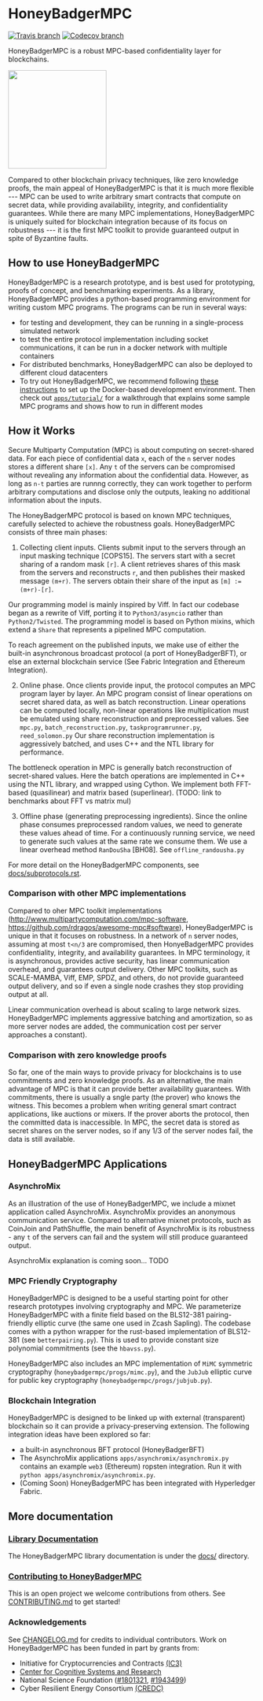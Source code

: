 # HoneyBadgerMPC

[![Travis branch](https://img.shields.io/travis/initc3/HoneyBadgerMPC/dev.svg)](https://travis-ci.org/initc3/HoneyBadgerMPC)
[![Codecov branch](https://img.shields.io/codecov/c/github/initc3/honeybadgermpc/dev.svg)](https://codecov.io/github/initc3/honeybadgermpc?branch=dev)

HoneyBadgerMPC is a robust MPC-based confidentiality layer for blockchains.

<img width=200 src="http://i.imgur.com/wqzdYl4.png"/>

Compared to other blockchain privacy techniques, like zero knowledge proofs, the main appeal of HoneyBadgerMPC is that it is much more flexible --- MPC can be used to write arbitrary smart contracts that compute on secret data, while providing availability, integrity, and confidentiality guarantees. While there are many MPC implementations, HoneyBadgerMPC is uniquely suited for blockchain integration because of its focus on robustness --- it is the first MPC toolkit to provide guaranteed output in spite of Byzantine faults.

## How to use HoneyBadgerMPC
HoneyBadgerMPC is a research prototype, and is best used for prototyping, proofs of concept, and benchmarking experiments. As a library, HoneyBadgerMPC provides a python-based programming environment for writing custom MPC programs. The programs can be run in several ways:
- for testing and development, they can be running in a single-process simulated network
- to test the entire protocol implementation including socket communications, it can be run in a docker network with multiple containers
- For distributed benchmarks, HoneyBadgerMPC can also be deployed to different cloud datacenters
- To try out HoneyBadgerMPC, we recommend following [these instructions](docs/development/getting-started.rst#managing-your-development-environment-with-docker-compose) to set up the Docker-based development environment. Then check out [`apps/tutorial/`](apps/tutorial/) for a walkthrough that explains some sample MPC programs and shows how to run in different modes

## How it Works
Secure Multiparty Computation (MPC) is about computing on secret-shared data. For each piece of confidential data `x`, each of the `n` server nodes stores a different share `[x]`. Any `t` of the servers can be compromised without revealing any information about the confidential data. However, as long as `n-t` parties are runnng correctly, they can work together to perform arbitrary computations and disclose only the outputs, leaking no additional information about the inputs.

The HoneyBadgerMPC protocol is based on known MPC techniques, carefully selected to achieve the robustness goals. HoneyBadgerMPC consists of three main phases:

1. Collecting client inputs. 
  Clients submit input to the servers through an input masking technique [COPS15]. The servers start with a secret sharing of a random mask `[r]`. A client retrieves shares of this mask from the servers and reconstructs `r`, and then publishes their masked message `(m+r)`. The servers obtain their share of the input as `[m] := (m+r)-[r]`.
  
Our programming model is mainly inspired by Viff. In fact our codebase began as a rewrite of Viff, porting it to `Python3/asyncio` rather than `Python2/Twisted`.
The programming model is based on Python mixins, which extend a `Share` that represents a pipelined MPC computation.

To reach agreement on the published inputs, we make use of either the built-in asynchronous broadcast protocol (a port of HoneyBadgerBFT), or else an external blockchain service (See Fabric Integration and Ethereum Integration).

2. Online phase.
   Once clients provide input, the protocol computes an MPC program layer by layer. 
   An MPC program consist of linear operations on secret shared data, as well as batch reconstruction. Linear operations can be computed locally, non-linear operations like multiplication must be emulated using share reconstruction and preprocessed values.
   See `mpc.py`, `batch_reconstruction.py`, `taskprogramrunner.py`, `reed_solomon.py`
   Our share reconstruction implementation is aggressively batched, and uses C++ and the NTL library for performance.
   
The bottleneck operation in MPC is generally batch reconstruction of secret-shared values.
Here the batch operations are implemented in C++ using the NTL library, and wrapped using Cython.
We implement both FFT-based (quasilinear) and matrix based (superlinear). (TODO: link to benchmarks about FFT vs matrix mul)

3. Offline phase (generating preprocessing ingredients).
Since the online phase consumes preprocessed random values, we need to generate these values ahead of time. 
For a continuously running service, we need to generate such values at the same rate we consume them.
We use a linear overhead method `RanDouSha` [BH08]. See `offline_randousha.py`

For more detail on the HoneyBadgerMPC components, see [docs/subprotocols.rst](docs/subprotocols.rst).

### Comparison with other MPC implementations
Compared to oher MPC toolkit implementations (http://www.multipartycomputation.com/mpc-software, https://github.com/rdragos/awesome-mpc#software), HoneyBadgerMPC is unique in that it focuses on robustness.
In a network of `n` server nodes, assuming at most `t<n/3` are compromised, then HonyeBadgerMPC provides confidentiality, integrity, and availability guarantees. In MPC terminology, it is asynchronous, provides active security, has linear communication overhead, and guarantees output delivery.
Other MPC toolkits, such as SCALE-MAMBA, Viff, EMP, SPDZ, and others, do not provide guaranteed output delivery, and so if even a single node crashes they stop providing output at all.

Linear communication overhead is about scaling to large network sizes. HoneyBadgerMPC implements aggressive batching and amortization, so as more server nodes are added, the communication cost per server approaches a constant). 

### Comparison with zero knowledge proofs
So far, one of the main ways to provide privacy for blockchains is to use commitments and zero knowledge proofs. As an alternative, the main advantage of MPC is that it can provide better availability guarantees. With commitments, there is usually a sngle party (the prover) who knows the witness. This becomes a problem when writing general smart contract applications, like auctions or mixers. If the prover aborts the protocol, then the committed data is inaccessible. In MPC, the secret data is stored as secret shares on the server nodes, so if any 1/3 of the server nodes fail, the data is still available.

## HoneyBadgerMPC Applications

### AsynchroMix
As an illustration of the use of HoneyBadgerMPC, we include a mixnet application called AsynchroMix.
AsynchroMix provides an anonymous communication service. Compared to alternative mixnet protocols, such as CoinJoin and PathShuffle, the main benefit of AsynchroMix is its robustness - any `t` of the servers can fail and the system will still produce guaranteed output.

AsynchroMix explanation is coming soon... TODO

### MPC Friendly Cryptography
HoneyBadgerMPC is designed to be a useful starting point for other research prototypes involving cryptography and MPC.
We parameterize HoneyBadgerMPC with a finite field based on the BLS12-381 pairing-friendly elliptic curve (the same one used in Zcash Sapling).
The codebase comes with a python wrapper for the rust-based implementation of BLS12-381 
 (see `betterpairing.py`).
This is used to provide constant size polynomial commitments (see the `hbavss.py`).

HoneyBadgerMPC also includes an MPC implementation of `MiMC` symmetric cryptography (`honeybadgermpc/progs/mimc.py`), and the `JubJub` elliptic curve for public key cryptography (`honeybadgermpc/progs/jubjub.py`).

### Blockchain Integration
HoneyBadgerMPC is designed to be linked up with external (transparent) blockchain so it can provide a privacy-preserving extension. 
The following integration ideas have been explored so far:
- a built-in asynchronous BFT protocol (HoneyBadgerBFT) 
- The AsynchroMix applications `apps/asynchromix/asynchromix.py` contains an example `web3` (Ethereum) ropsten integration. Run it with `python apps/asynchromix/asynchromix.py`. 
- (Coming Soon) HoneyBadgerMPC has been integrated with Hyperledger Fabric.

## More documentation

### [Library Documentation](/docs)
The HoneyBadgerMPC library documentation is under the [docs/](docs/) directory.

### [Contributing to HoneyBadgerMPC](CONTRIBUTING.md)
This is an open project we welcome contributions from others. See [CONTRIBUTING.md](CONTRIBUTING.md) to get started!

### Acknowledgements
See [CHANGELOG.md](CHANGELOG.md) for credits to individual contributors.
Work on HoneyBadgerMPC has been funded in part by grants from:
 - Initiative for Cryptocurrencies and Contracts [(IC3)](https://www.initc3.org/)
 - [Center for Cognitive Systems and Research](https://c3sr.com/)
 - National Science Foundation ([#1801321](https://www.nsf.gov/awardsearch/showAward?AWD_ID=1801321), [#1943499](https://nsf.gov/awardsearch/showAward?AWD_ID=1943499))
 - Cyber Resilient Energy Consortium [(CREDC)](https://iti.illinois.edu/research/energy-systems/cyber-resilient-energy-delivery-consortium-credc)